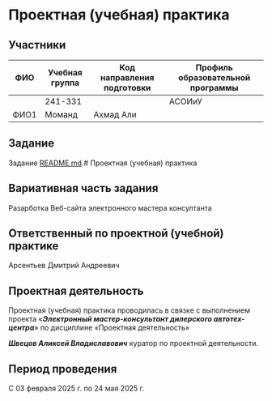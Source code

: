 # Проектная (учебная) практика


## Участники

| ФИО | Учебная группа | Код направления подготовки | Профиль образовательной программы |
|-|-|-|-|
|      |241-331||АСОИиУ|
| ФИО1 |Моманд|Ахмад Али|

## Задание

Задание [README.md](task/README.md).# Проектная (учебная) практика

## Вариативная часть задания

Разарботка Веб-сайта электронного мастера консултанта 

## Ответственный по проектной (учебной) практике

Арсентьев Дмитрий Андреевич 

## Проектная деятельность

Проектная (учебная) практика проводилась в связке с выполнением проекта «***Электронный мастер-консультант дилерского автотех-центра***» по дисциплине «Проектная деятельность»

***Швецов Аликсей Владиславович*** куратор по проектной деятельности.

## Период проведения

С 03 февраля 2025 г. по 24 мая 2025 г.

